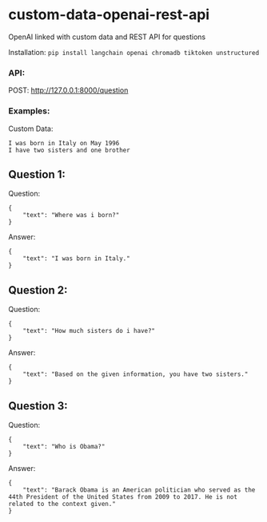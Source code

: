 # custom-data-openai-rest-api
OpenAI linked with custom data and REST API for questions

Installation:
`pip install langchain openai chromadb tiktoken unstructured`

### API:
POST: http://127.0.0.1:8000/question

### Examples:
Custom Data:
```
I was born in Italy on May 1996
I have two sisters and one brother
```

## Question 1:
Question:
```
{
    "text": "Where was i born?"
}
```
Answer:
```
{
    "text": "I was born in Italy."
}
```

## Question 2:
Question:
```
{
    "text": "How much sisters do i have?"
}
```
Answer:
```
{
    "text": "Based on the given information, you have two sisters."
}
```

## Question 3:
Question:
```
{
    "text": "Who is Obama?"
}
```
Answer:
```
{
    "text": "Barack Obama is an American politician who served as the 44th President of the United States from 2009 to 2017. He is not related to the context given."
}
```
